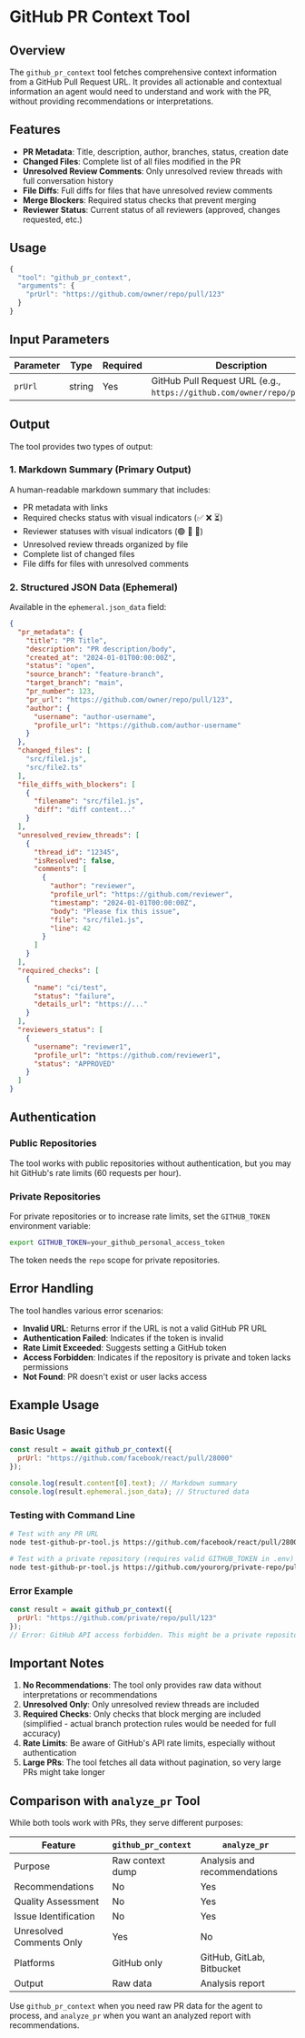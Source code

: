 # GitHub PR Context Tool

## Overview

The `github_pr_context` tool fetches comprehensive context information from a GitHub Pull Request URL. It provides all actionable and contextual information an agent would need to understand and work with the PR, without providing recommendations or interpretations.

## Features

- **PR Metadata**: Title, description, author, branches, status, creation date
- **Changed Files**: Complete list of all files modified in the PR
- **Unresolved Review Comments**: Only unresolved review threads with full conversation history
- **File Diffs**: Full diffs for files that have unresolved review comments
- **Merge Blockers**: Required status checks that prevent merging
- **Reviewer Status**: Current status of all reviewers (approved, changes requested, etc.)

## Usage

```javascript
{
  "tool": "github_pr_context",
  "arguments": {
    "prUrl": "https://github.com/owner/repo/pull/123"
  }
}
```

## Input Parameters

| Parameter | Type | Required | Description |
|-----------|------|----------|-------------|
| `prUrl` | string | Yes | GitHub Pull Request URL (e.g., `https://github.com/owner/repo/pull/123`) |

## Output

The tool provides two types of output:

### 1. Markdown Summary (Primary Output)

A human-readable markdown summary that includes:
- PR metadata with links
- Required checks status with visual indicators (✅ ❌ ⏳)
- Reviewer statuses with visual indicators (🟢 🔴 💬)
- Unresolved review threads organized by file
- Complete list of changed files
- File diffs for files with unresolved comments

### 2. Structured JSON Data (Ephemeral)

Available in the `ephemeral.json_data` field:

```json
{
  "pr_metadata": {
    "title": "PR Title",
    "description": "PR description/body",
    "created_at": "2024-01-01T00:00:00Z",
    "status": "open",
    "source_branch": "feature-branch",
    "target_branch": "main",
    "pr_number": 123,
    "pr_url": "https://github.com/owner/repo/pull/123",
    "author": {
      "username": "author-username",
      "profile_url": "https://github.com/author-username"
    }
  },
  "changed_files": [
    "src/file1.js",
    "src/file2.ts"
  ],
  "file_diffs_with_blockers": [
    {
      "filename": "src/file1.js",
      "diff": "diff content..."
    }
  ],
  "unresolved_review_threads": [
    {
      "thread_id": "12345",
      "isResolved": false,
      "comments": [
        {
          "author": "reviewer",
          "profile_url": "https://github.com/reviewer",
          "timestamp": "2024-01-01T00:00:00Z",
          "body": "Please fix this issue",
          "file": "src/file1.js",
          "line": 42
        }
      ]
    }
  ],
  "required_checks": [
    {
      "name": "ci/test",
      "status": "failure",
      "details_url": "https://..."
    }
  ],
  "reviewers_status": [
    {
      "username": "reviewer1",
      "profile_url": "https://github.com/reviewer1",
      "status": "APPROVED"
    }
  ]
}
```

## Authentication

### Public Repositories
The tool works with public repositories without authentication, but you may hit GitHub's rate limits (60 requests per hour).

### Private Repositories
For private repositories or to increase rate limits, set the `GITHUB_TOKEN` environment variable:

```bash
export GITHUB_TOKEN=your_github_personal_access_token
```

The token needs the `repo` scope for private repositories.

## Error Handling

The tool handles various error scenarios:
- **Invalid URL**: Returns error if the URL is not a valid GitHub PR URL
- **Authentication Failed**: Indicates if the token is invalid
- **Rate Limit Exceeded**: Suggests setting a GitHub token
- **Access Forbidden**: Indicates if the repository is private and token lacks permissions
- **Not Found**: PR doesn't exist or user lacks access

## Example Usage

### Basic Usage
```javascript
const result = await github_pr_context({
  prUrl: "https://github.com/facebook/react/pull/28000"
});

console.log(result.content[0].text); // Markdown summary
console.log(result.ephemeral.json_data); // Structured data
```

### Testing with Command Line
```bash
# Test with any PR URL
node test-github-pr-tool.js https://github.com/facebook/react/pull/28000

# Test with a private repository (requires valid GITHUB_TOKEN in .env)
node test-github-pr-tool.js https://github.com/yourorg/private-repo/pull/123
```

### Error Example
```javascript
const result = await github_pr_context({
  prUrl: "https://github.com/private/repo/pull/123"
});
// Error: GitHub API access forbidden. This might be a private repository - ensure GITHUB_TOKEN has 'repo' scope.
```

## Important Notes

1. **No Recommendations**: The tool only provides raw data without interpretations or recommendations
2. **Unresolved Only**: Only unresolved review threads are included
3. **Required Checks**: Only checks that block merging are included (simplified - actual branch protection rules would be needed for full accuracy)
4. **Rate Limits**: Be aware of GitHub's API rate limits, especially without authentication
5. **Large PRs**: The tool fetches all data without pagination, so very large PRs might take longer

## Comparison with `analyze_pr` Tool

While both tools work with PRs, they serve different purposes:

| Feature | `github_pr_context` | `analyze_pr` |
|---------|-------------------|--------------|
| Purpose | Raw context dump | Analysis and recommendations |
| Recommendations | No | Yes |
| Quality Assessment | No | Yes |
| Issue Identification | No | Yes |
| Unresolved Comments Only | Yes | No |
| Platforms | GitHub only | GitHub, GitLab, Bitbucket |
| Output | Raw data | Analysis report |

Use `github_pr_context` when you need raw PR data for the agent to process, and `analyze_pr` when you want an analyzed report with recommendations. 